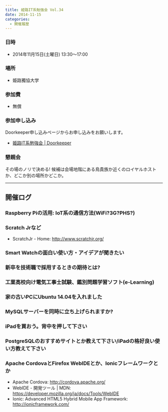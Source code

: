 ```yaml
---
title: 姫路IT系勉強会 Vol.34
date: 2014-11-15
categories:
  - 開催履歴
---
```


### 日時

-   2014年11月15日(土曜日) 13:30～17:00

### 場所

-   姫路獨協大学

### 参加費

-   無償

### 参加申し込み

Doorkeeper申し込みページからお申し込みをお願いします。

-   [姫路IT系勉強会 | Doorkeeper](http://histudy.doorkeeper.jp/)

### 懇親会

その場のノリで決める!
候補は会場地階にある鳥貴族か近くのロイヤルホストか、どこか別の場所かどこか。

------------------------------------------------------------------------

開催ログ
--------

### Raspberry Piの活用: IoT系の通信方法(WiFi?3G?PHS?)

### Scratch Jrなど

-   ScratchJr - Home: <http://www.scratchjr.org/>

### Smart Watchの面白い使い方・アイデアが聞きたい

### 新卒を技術職で採用するときの期待とは?

### 工業高校向け電気工事士試験、鑑別問題学習ソフト(e-Learning)

### 家の古いPCにUbuntu 14.04を入れました

### MySQLサーバーを同時に立ち上げられますか?

### iPadを買おう。背中を押して下さい

### PostgreSQLのおすすめサイトとか教えて下さい/iPadの格好良い使い方教えて下さい

### Apache CordovaとFirefox WebIDEとか、Ionicフレームワークとか

-   Apache Cordova: <http://cordova.apache.org/>
-   WebIDE - 開発ツール | MDN: <https://developer.mozilla.org/ja/docs/Tools/WebIDE>
-   Ionic: Advanced HTML5 Hybrid Mobile App Framework: <http://ionicframework.com/>
